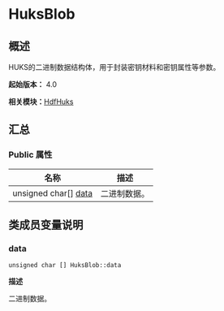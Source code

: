 # HuksBlob


## 概述

HUKS的二进制数据结构体，用于封装密钥材料和密钥属性等参数。

**起始版本：** 4.0

**相关模块：**[HdfHuks](_hdf_huks.md)


## 汇总


### Public 属性

| 名称 | 描述 | 
| -------- | -------- |
| unsigned char[] [data](#data) | 二进制数据。  | 


## 类成员变量说明


### data

```
unsigned char [] HuksBlob::data
```
**描述**

二进制数据。
